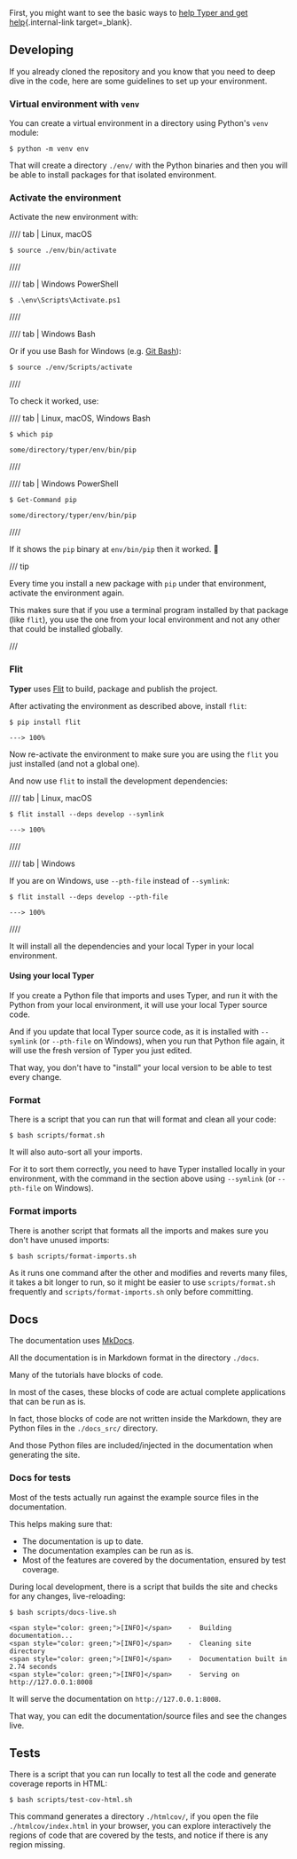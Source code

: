First, you might want to see the basic ways to [help Typer and get help](help-typer.md){.internal-link target=_blank}.

## Developing

If you already cloned the repository and you know that you need to deep dive in the code, here are some guidelines to set up your environment.

### Virtual environment with `venv`

You can create a virtual environment in a directory using Python's `venv` module:

<div class="termy">

```console
$ python -m venv env
```

</div>

That will create a directory `./env/` with the Python binaries and then you will be able to install packages for that isolated environment.

### Activate the environment

Activate the new environment with:

//// tab | Linux, macOS

<div class="termy">

```console
$ source ./env/bin/activate
```

</div>

////

//// tab | Windows PowerShell

<div class="termy">

```console
$ .\env\Scripts\Activate.ps1
```

</div>

////

//// tab | Windows Bash

Or if you use Bash for Windows (e.g. <a href="https://gitforwindows.org/" class="external-link" target="_blank">Git Bash</a>):

<div class="termy">

```console
$ source ./env/Scripts/activate
```

</div>

////

To check it worked, use:

//// tab | Linux, macOS, Windows Bash

<div class="termy">

```console
$ which pip

some/directory/typer/env/bin/pip
```

</div>

////

//// tab | Windows PowerShell

<div class="termy">

```console
$ Get-Command pip

some/directory/typer/env/bin/pip
```

</div>

////

If it shows the `pip` binary at `env/bin/pip` then it worked. 🎉

/// tip

Every time you install a new package with `pip` under that environment, activate the environment again.

This makes sure that if you use a terminal program installed by that package (like `flit`), you use the one from your local environment and not any other that could be installed globally.

///

### Flit

**Typer** uses <a href="https://flit.readthedocs.io/en/latest/index.html" class="external-link" target="_blank">Flit</a> to build, package and publish the project.

After activating the environment as described above, install `flit`:

<div class="termy">

```console
$ pip install flit

---> 100%
```

</div>

Now re-activate the environment to make sure you are using the `flit` you just installed (and not a global one).

And now use `flit` to install the development dependencies:

//// tab | Linux, macOS

<div class="termy">

```console
$ flit install --deps develop --symlink

---> 100%
```

</div>

////

//// tab | Windows

If you are on Windows, use `--pth-file` instead of `--symlink`:

<div class="termy">

```console
$ flit install --deps develop --pth-file

---> 100%
```

</div>

////

It will install all the dependencies and your local Typer in your local environment.

#### Using your local Typer

If you create a Python file that imports and uses Typer, and run it with the Python from your local environment, it will use your local Typer source code.

And if you update that local Typer source code, as it is installed with `--symlink` (or `--pth-file` on Windows), when you run that Python file again, it will use the fresh version of Typer you just edited.

That way, you don't have to "install" your local version to be able to test every change.

### Format

There is a script that you can run that will format and clean all your code:

<div class="termy">

```console
$ bash scripts/format.sh
```

</div>

It will also auto-sort all your imports.

For it to sort them correctly, you need to have Typer installed locally in your environment, with the command in the section above using `--symlink` (or `--pth-file` on Windows).

### Format imports

There is another script that formats all the imports and makes sure you don't have unused imports:

<div class="termy">

```console
$ bash scripts/format-imports.sh
```

</div>

As it runs one command after the other and modifies and reverts many files, it takes a bit longer to run, so it might be easier to use `scripts/format.sh` frequently and `scripts/format-imports.sh` only before committing.

## Docs

The documentation uses <a href="https://www.mkdocs.org/" class="external-link" target="_blank">MkDocs</a>.

All the documentation is in Markdown format in the directory `./docs`.

Many of the tutorials have blocks of code.

In most of the cases, these blocks of code are actual complete applications that can be run as is.

In fact, those blocks of code are not written inside the Markdown, they are Python files in the `./docs_src/` directory.

And those Python files are included/injected in the documentation when generating the site.

### Docs for tests

Most of the tests actually run against the example source files in the documentation.

This helps making sure that:

* The documentation is up to date.
* The documentation examples can be run as is.
* Most of the features are covered by the documentation, ensured by test coverage.

During local development, there is a script that builds the site and checks for any changes, live-reloading:

<div class="termy">

```console
$ bash scripts/docs-live.sh

<span style="color: green;">[INFO]</span>    -  Building documentation...
<span style="color: green;">[INFO]</span>    -  Cleaning site directory
<span style="color: green;">[INFO]</span>    -  Documentation built in 2.74 seconds
<span style="color: green;">[INFO]</span>    -  Serving on http://127.0.0.1:8008
```

</div>

It will serve the documentation on `http://127.0.0.1:8008`.

That way, you can edit the documentation/source files and see the changes live.

## Tests

There is a script that you can run locally to test all the code and generate coverage reports in HTML:

<div class="termy">

```console
$ bash scripts/test-cov-html.sh
```

</div>

This command generates a directory `./htmlcov/`, if you open the file `./htmlcov/index.html` in your browser, you can explore interactively the regions of code that are covered by the tests, and notice if there is any region missing.
